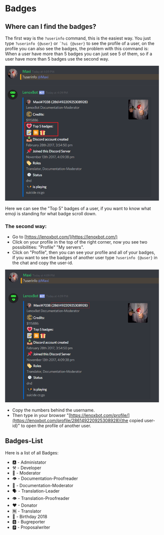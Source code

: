 # Badges

## Where can I find the badges?

The first way is the `?userinfo` command, this is the easiest way. You just type `?userinfo {@user}` or `´?ui {@user}` to see the profile of a user, on the profile you can also see the badges, the problem with this command is: When a user have more than 5 badges you can just see 5 of them, so if a user have more than 5 badges use the second way.

![?userinfo Command](../.gitbook/assets/screenshot_29.png)

Here we can see the "Top 5" badges of a user, if you want to know what emoji is standing for what badge scroll down.

### The second way:

* Go to [https://lenoxbot.com/](https://lenoxbot.com/)
* Click on your profile in the top of the right corner, now you see two possibilities: "Profile" "My servers".
* Click on "Profile", then you can see your profile and all of your badges, if you want to see the badges of another user type `?userinfo {@user}` in the chat and copy the user-id.

![?userinfo Command](../.gitbook/assets/screenshot_30.png)

* Copy the numbers behind the username.
* Then type in your browser "[https://lenoxbot.com/profile/](https://lenoxbot.com/profile/286149220925308928){the copied user-id}" to open the profile of another user.

## Badges-List

Here is a list of all Badges:

*  🅰 - Administator
*  ⚒ - Developer
*  👮 - Moderator
*  👁 - Documentation-Proofreader
*  📝 - Documentation-Moderator
*  🗣 - Translation-Leader
*  👁 - Translation-Proofreader
*  ❤ - Donator
*  🈚 - Translator
*  🎁 - Birthday 2018
*  🅱 - Bugreporter
*  🅿 - Proposalwriter

